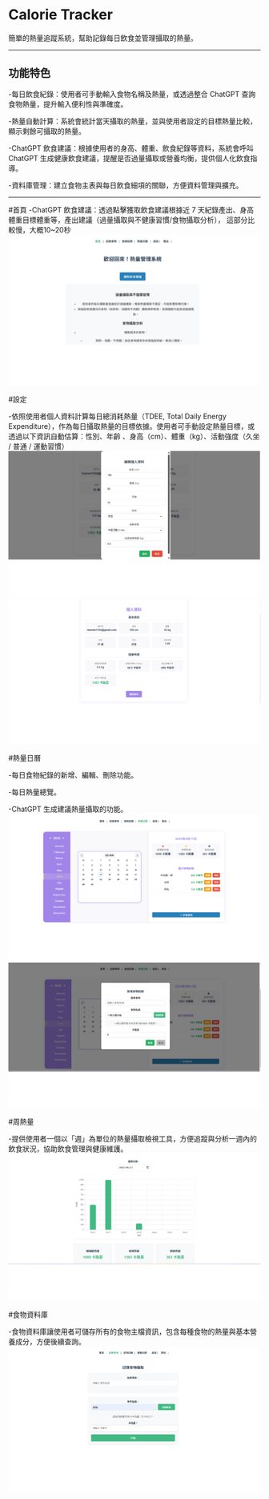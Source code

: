# Calorie Tracker

簡單的熱量追蹤系統，幫助記錄每日飲食並管理攝取的熱量。

---

## 功能特色

-每日飲食紀錄：使用者可手動輸入食物名稱及熱量，或透過整合 ChatGPT 查詢食物熱量，提升輸入便利性與準確度。

-熱量自動計算：系統會統計當天攝取的熱量，並與使用者設定的目標熱量比較，顯示剩餘可攝取的熱量。

-ChatGPT 飲食建議：根據使用者的身高、體重、飲食紀錄等資料，系統會呼叫 ChatGPT 生成健康飲食建議，提醒是否過量攝取或營養均衡，提供個人化飲食指導。

-資料庫管理：建立食物主表與每日飲食細項的關聯，方便資料管理與擴充。

---

#首頁
-ChatGPT 飲食建議：透過點擊獲取飲食建議根據近 7 天紀錄產出、身高體重目標體重等，產出建議（過量攝取與不健康習慣/食物攝取分析），
這部分比較慢，大概10~20秒
<img src="images/chat.png" alt="建議截圖">

#設定

-依照使用者個人資料計算每日總消耗熱量（TDEE, Total Daily Energy Expenditure），作為每日攝取熱量的目標依據。使用者可手動設定熱量目標，或透過以下資訊自動估算：性別、年齡
、身高（cm）、體重（kg）、活動強度（久坐 / 普通 / 運動習慣）
<img src="images/setting1.png" alt="建議截圖">
<img src="images/setting2.png" alt="建議截圖">

#熱量日曆

-每日食物紀錄的新增、編輯、刪除功能。

-每日熱量總覽。

-ChatGPT 生成建議熱量攝取的功能。
<img src="images/calender1.png" alt="建議截圖">
<img src="images/calender2.png" alt="建議截圖">

#周熱量

-提供使用者一個以「週」為單位的熱量攝取檢視工具，方便追蹤與分析一週內的飲食狀況，協助飲食管理與健康維護。
<img src="images/week.png" alt="建議截圖">

#食物資料庫

-食物資料庫讓使用者可儲存所有的食物主檔資訊，包含每種食物的熱量與基本營養成分，方便後續查詢。
<img src="images/food.png" alt="建議截圖">

